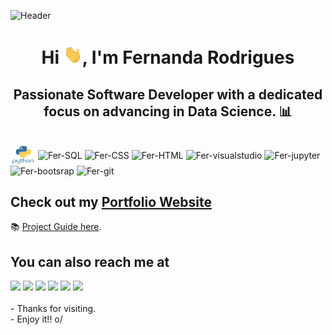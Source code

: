 
![Header](https://i.ibb.co/wSsqh8w/Header.png)

 <h1 align="center">Hi <img src="https://raw.githubusercontent.com/Almas-Ali/Almas-Ali/master/static/wave.gif"
        width="30px" height="30px">, I'm Fernanda Rodrigues </h1>
    
<h2 align="center"> Passionate Software Developer with a dedicated focus on advancing in Data Science. 📊 </h2>


<div style="display: inline_block"><br>
  <img align="center" alt="Fer-Python" height="30" width="40" src="https://raw.githubusercontent.com/devicons/devicon/master/icons/python/python-original-wordmark.svg">
  <img align="center" alt="Fer-SQL" height="30" width="40" src="https://cdn.jsdelivr.net/gh/devicons/devicon@latest/icons/microsoftsqlserver/microsoftsqlserver-original.svg">
  <img align="center" alt="Fer-CSS" height="30" width="40" src="https://cdn.jsdelivr.net/gh/devicons/devicon@latest/icons/css3/css3-original-wordmark.svg">
  <img align="center" alt="Fer-HTML" height="30" width="40" src="https://cdn.jsdelivr.net/gh/devicons/devicon@latest/icons/html5/html5-original-wordmark.svg">
  <img align="center" alt="Fer-visualstudio" height="30" width="40" src="https://cdn.jsdelivr.net/gh/devicons/devicon@latest/icons/visualstudio/visualstudio-original.svg">
  <img align="center" alt="Fer-jupyter" height="30" width="40" src="https://cdn.jsdelivr.net/gh/devicons/devicon@latest/icons/jupyter/jupyter-original-wordmark.svg">
  <img align="center" alt="Fer-bootsrap" height="30" width="40" src="https://cdn.jsdelivr.net/gh/devicons/devicon@latest/icons/bootstrap/bootstrap-original-wordmark.svg">
  <img align="center" alt="Fer-git" height="30" width="40" src="https://cdn.jsdelivr.net/gh/devicons/devicon@latest/icons/git/git-original.svg">
      
## Check out my [Portfolio Website](https://feer-rodriguess90.github.io/) 
📚 [Project Guide here](https://github.com/feer-rodriguess90/Portfolio-Guide).
## You can also reach me at 

<div>
  <a href = "mailto:feer.rodriguess90@gmail.com"><img src="https://img.shields.io/badge/Gmail-D14836?style=for-the-badge&logo=gmail&logoColor=white"></a>
  <a href="https://www.linkedin.com/in/datavizwithfer/" target="_blank"><img src="https://img.shields.io/badge/-LinkedIn-%230077B5?style=for-the-badge&logo=linkedin&logoColor=white" target="_blank"></a> 
  <a href= "https://api.whatsapp.com/send?phone=5551995611211&tt=Hello!"><img src="https://img.shields.io/badge/WhatsApp-25D366?style=for-the-badge&logo=whatsapp&logoColor=white"></a>
  <a href = "https://medium.com/@DataVizWithFer"><img src="https://img.shields.io/badge/Medium-12100E?style=for-the-badge&logo=medium&logoColor=white"></a>
  <a href = "https://public.tableau.com/app/profile/fernanda.cunha/vizzesr"><img src="https://img.shields.io/badge/Tableau-E97627?style=for-the-badge&logo=Tableau&logoColor=white"></a>
  <a href = "https://twitter.com/DataVizWithFer"><img src="https://img.shields.io/badge/X-000000?style=for-the-badge&logo=x&logoColor=white"></a>
</div>

<br />
- Thanks for visiting. <br />
- Enjoy it!! o/
